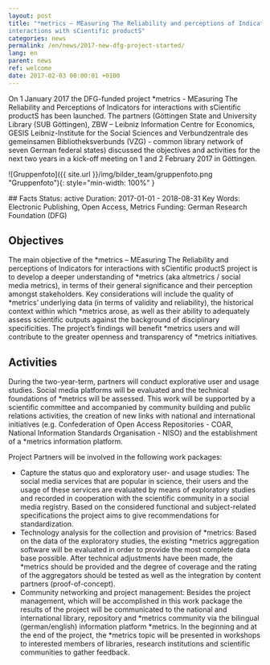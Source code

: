 ```yaml
---
layout: post
title: "*metrics – MEasuring The Reliability and perceptions of Indicators for
interactions with sCientific productS"
categories: news
permalink: /en/news/2017-new-dfg-project-started/
lang: en
parent: news
ref: welcome
date: 2017-02-03 00:00:01 +0100
---
```

On 1 January 2017 the DFG-funded project \*metrics - MEasuring The Reliability and Perceptions of Indicators for interactions with sCientific productS has been launched. The partners (Göttingen State and University Library (SUB Göttingen), ZBW – Leibniz Information Centre for Economics, GESIS Leibniz-Institute for the Social Sciences and Verbundzentrale des gemeinsamen Bibliotheksverbunds (VZG) - common library network of seven German federal states) discussed the objectives and activities for the next two years in a kick-off meeting on 1 and 2 February 2017 in Göttingen.

![Gruppenfoto]({{ site.url }}/img/bilder_team/gruppenfoto.png "Gruppenfoto"){: style="min-width: 100%" }

<div class="callout" markdown="1">
## Facts
Status: active  
Duration: 2017-01-01 - 2018-08-31  
Key Words: Electronic Publishing, Open Access, Metrics  
Funding: German Research Foundation (DFG)
</div>

## Objectives

The main objective of the \*metrics – MEasuring The Reliability and perceptions of Indicators for interactions with sCientific productS project is to develop a deeper understanding of \*metrics (aka altmetrics / social media metrics), in terms of their general significance and their perception amongst stakeholders. Key considerations will include the quality of \*metrics’ underlying data (in terms of validity and reliability), the historical context within which \*metrics arose, as well as their ability to adequately assess scientific outputs against the background of disciplinary specificities. The project’s findings will benefit \*metrics users and will contribute to the greater openness and transparency of \*metrics initiatives.

## Activities

During the two-year-term, partners will conduct explorative user and usage studies. Social media platforms will be evaluated and the technical foundations of \*metrics will be assessed. This work will be supported by a scientific committee and accompanied by community building and public relations activities, the creation of new links with national and international initiatives (e.g. Confederation of Open Access Repositories - COAR, National Information Standards Organisation - NISO) and the establishment of a \*metrics information platform.

Project Partners will be involved in the following work packages:

* Capture the status quo and exploratory user- and usage studies: The social media services that are popular in science, their users and the usage of these services are evaluated by means of exploratory studies and recorded in cooperation with the scientific community in a social media registry. Based on the considered functional and subject-related specifications the project aims to give recommendations for standardization.
* Technology analysis for the collection and provision of \*metrics: Based on the data of the exploratory studies, the existing \*metrics aggregation software will be evaluated in order to provide the most complete data base possible. After technical adjustments have been made, the \*metrics should be provided and the degree of coverage and the rating of the aggregators should be tested as well as the integration by content partners (proof-of-concept).
* Community networking and project management: Besides the project management, which will be accomplished in this work package the results of the project will be communicated to the national and international library, repository and \*metrics community via the bilingual (german/english) information platform \*metrics. In the beginning and at the end of the project, the \*metrics topic will be presented in workshops to interested members of libraries, research institutions and scientific communities to gather feedback.
